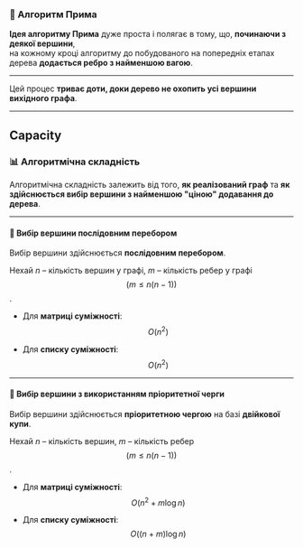 
### 🌳 Алгоритм Прима

**Ідея алгоритму Прима** дуже проста і полягає в тому, що, **починаючи з деякої вершини**,  
на кожному кроці алгоритму до побудованого на попередніх етапах дерева **додається ребро з найменшою вагою**.

---

Цей процес **триває доти, доки дерево не охопить усі вершини вихідного графа**.

---
## Capacity
### 📊 Алгоритмічна складність

Алгоритмічна складність залежить від того, **як реалізований граф** та **як здійснюється вибір вершини з найменшою "ціною" додавання до дерева**.

---

#### 🔹 Вибір вершини послідовним перебором

Вибір вершини здійснюється **послідовним перебором**.

Нехай $n$ – кількість вершин у графі, $m$ – кількість ребер у графі $$(m \leq n(n - 1))$$.

- Для **матриці суміжності**:
  $$
  O(n^2)
  $$

- Для **списку суміжності**:
  $$
  O(n^2)
  $$

---

#### 🔹 Вибір вершини з використанням пріоритетної черги

Вибір вершини здійснюється **пріоритетною чергою** на базі **двійкової купи**.

Нехай $n$ – кількість вершин, $m$ – кількість ребер $$(m \leq n(n - 1))$$.

- Для **матриці суміжності**:
  $$
  O(n^2 + m \log n)
  $$

- Для **списку суміжності**:
  $$
  O((n + m) \log n)
  $$
